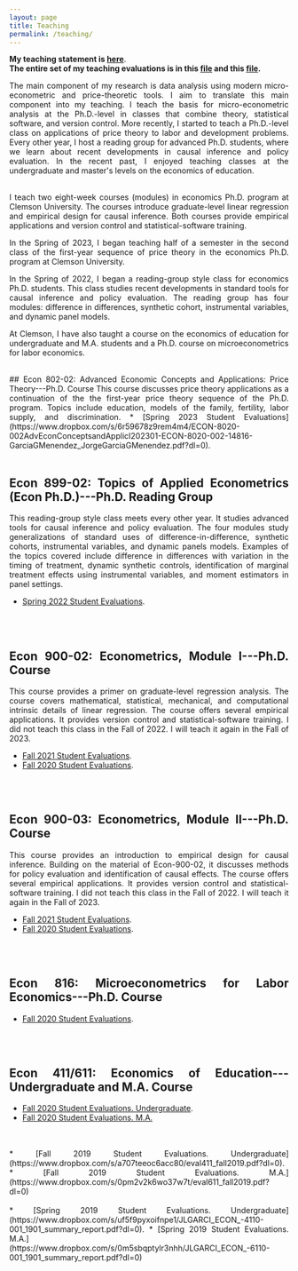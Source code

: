 ```yaml
---
layout: page
title: Teaching
permalink: /teaching/
---
```

<style>body {text-align: justify}</style>
<b>My teaching statement is <a href="https://www.dropbox.com/s/z0eeahtcu0c0n20/garcia_teachingstatement.pdf?dl=0">here</a></b>.
<br>
<b>The entire set of my teaching evaluations is in this <a href="https://www.dropbox.com/scl/fi/imzsbudduhvi2w4wyagc5/garcia_teachingevaluations_file1.pdf?rlkey=kqlf4ehz4cxaxaqn4vw8wlks6&dl=0">file</a> and this <a href="https://www.dropbox.com/scl/fi/yjf5ameol1re7no0yzcnw/garcia_teachingevaluations_file2.pdf?rlkey=h7vfc2pe7h7i1xnnx3naujzxs&dl=0">file</a>.</b>
<br>
<p align="justify"> 
The main component of my research is data analysis using modern micro-econometric and price-theoretic tools. I aim to translate this main component into my teaching. I teach the basis for micro-econometric analysis at the Ph.D.-level in classes that combine theory, statistical software, and version control. More recently, I started to teach a Ph.D.-level class on applications of price theory to labor and development problems. Every other year, I host a reading group for advanced Ph.D. students, where we learn about recent developments in causal inference and policy evaluation. In the recent past, I enjoyed teaching classes at the undergraduate and master's levels on the economics of education.
</p>
<br>
I teach two eight-week courses (modules) in economics Ph.D. program at Clemson University. The courses introduce graduate-level linear regression and empirical design for causal inference. Both courses provide empirical applications and version control and statistical-software training.<br />

In the Spring of 2023, I began teaching half of a semester in the second class of the first-year sequence of price theory in the economics Ph.D. program at Clemson University.

In the Spring of 2022, I began a reading-group style class for economics Ph.D. students. This class studies recent developments in standard tools for causal inference and policy evaluation. The reading group has four modules: difference in differences, synthetic cohort, instrumental variables, and dynamic panel models.<br />

At Clemson, I have also taught a course on the economics of education for undergraduate and M.A. students and a Ph.D. course on microeconometrics for labor economics. 

<br />
## Econ 802-02: Advanced Economic Concepts and Applications: Price Theory---Ph.D. Course
This course discusses price theory applications as a continuation of the the first-year price theory sequence of the Ph.D. program. Topics include education, models of the family, fertility, labor supply, and discrimination.
* [Spring 2023 Student Evaluations](https://www.dropbox.com/s/6r59678z9rem4m4/ECON-8020-002AdvEconConceptsandApplicI202301-ECON-8020-002-14816-GarciaGMenendez_JorgeGarciaGMenendez.pdf?dl=0).
<br />
<br />

## Econ 899-02: Topics of Applied Econometrics (Econ Ph.D.)---Ph.D. Reading Group
This reading-group style class meets every other year. It studies advanced tools for causal inference and policy evaluation. The four modules study generalizations of standard uses of difference-in-difference, synthetic cohorts, instrumental variables, and dynamic panels models. Examples of the topics covered include difference in differences with variation in the timing of treatment, dynamic synthetic controls, identification of marginal treatment effects using instrumental variables, and moment estimators in panel settings.
* [Spring 2022 Student Evaluations](https://www.dropbox.com/s/5vwqohsvfr7vmsl/ECON-8990-002SelectedTopicsinEconomics202201-ECON-8990-002-20309-GarciaMenendez_GarciaGMenendezJorge.pdf?dl=0).
<br />
<br />

## Econ 900-02: Econometrics, Module I---Ph.D. Course
This course provides a primer on graduate-level regression analysis. The course covers mathematical, statistical, mechanical, and computational intrinsic details of linear regression. The course offers several empirical applications. It provides version control and statistical-software training. I did not teach this class in the Fall of 2022. I will teach it again in the Fall of 2023.
* [Fall 2021 Student Evaluations](https://www.dropbox.com/s/913oo1ucdjk9lup/ECON-9000-002SelectedTopics202108-ECON-9000-002-89525-GarciaGMenendez_JorgeGarciaGMenendez.pdf?dl=0).
* [Fall 2020 Student Evaluations](https://www.dropbox.com/s/ky2x0gry3nps2ip/ECON-9000-002SelectedTopics_JorgeGarciaGMenendez.pdf?dl=0).
<br />
<br />

## Econ 900-03: Econometrics,  Module II---Ph.D. Course
This course provides an introduction to empirical design for causal inference. Building on the material of Econ-900-02, it discusses methods for policy evaluation and identification of causal effects. The course offers several empirical applications. It provides version control and statistical-software training. I did not teach this class in the Fall of 2022. I will teach it again in the Fall of 2023.
* [Fall 2021 Student Evaluations](https://www.dropbox.com/s/qo3zn2pkcfzpd4m/ECON-9000-003SelectedTopics202108-ECON-9000-003-89526-GarciaGMenendez_JorgeGarciaGMenendez.pdf?dl=0).
* [Fall 2020 Student Evaluations](https://www.dropbox.com/s/67ft8lxi8ngjpo3/ECON-9000-003SelectedTopics_JorgeGarciaGMenendez.pdf?dl=0).
<br />
<br />

## Econ 816: Microeconometrics for Labor Economics---Ph.D. Course
* [Fall 2020 Student Evaluations](https://www.dropbox.com/s/5m3mtkzzcub997u/eval816_fall2019.pdf?dl=0).
<br />
<br />

## Econ 411/611: Economics of Education---Undergraduate and M.A. Course
* [Fall 2020  Student Evaluations. Undergraduate](https://www.dropbox.com/s/vujjz00bbm0gm30/ECON-4110-002EconofEducation_JorgeGarciaGMenendez.pdf?dl=0).
* [Fall 2020 Student Evaluations. M.A.](https://www.dropbox.com/s/s7m3l5pzsytu0ul/ECON-6110-001EconofEducation_JorgeGarciaGMenendez.pdf?dl=0)
<br />
<br />
* [Fall 2019 Student Evaluations. Undergraduate](https://www.dropbox.com/s/a707teeoc6acc80/eval411_fall2019.pdf?dl=0).
* [Fall 2019 Student Evaluations. M.A.](https://www.dropbox.com/s/0pm2v2k6wo37w7t/eval611_fall2019.pdf?dl=0)
<br />
<br />
* [Spring 2019 Student Evaluations. Undergraduate](https://www.dropbox.com/s/uf5f9pyxoifnpe1/JLGARCI_ECON_-4110-001_1901_summary_report.pdf?dl=0).
* [Spring 2019 Student Evaluations. M.A.](https://www.dropbox.com/s/0m5sbqptylr3nhh/JLGARCI_ECON_-6110-001_1901_summary_report.pdf?dl=0)
